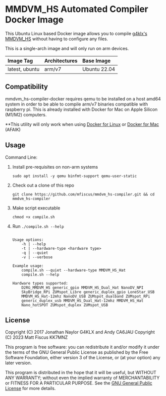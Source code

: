 # MMDVM_HS Automated Compiler Docker Image

This Ubuntu Linux based Docker image allows you to compile [g4klx's](https://github.com/g4klx) [MMDVM_HS](https://github.com/g4klx/MMDVM_HS) without having to configure any files.

This is a single-arch image and will only run on arm devices.

| Image Tag             | Architectures           | Base Image         | 
| :-------------------- | :-----------------------| :----------------- | 
| latest, ubuntu        | arm/v7                  | Ubuntu 22.04       | 

## Compatibility

mmdvm_hs-compiler-docker requires qemu to be installed on a host amd64 system in order to be able to compile arm/v7 binaries compatible with raspberry pi. This is already installed with Docker for Mac on Apple Silicon (M1/M2) computers.

**This utility will only work when using [Docker for Linux](https://docs.docker.com/desktop/install/linux-install/) or [Docker for Mac](https://docs.docker.com/desktop/install/mac-install/) (AFAIK)

## Usage

Command Line:

1. Install pre-requisites on non-arm systems
   ```console
   sudo apt install -y qemu binfmt-support qemu-user-static
   ```

2. Check out a clone of this repo
   ```console
   git clone https://github.com/mfiscus/mmdvm_hs-compiler.git && cd mmdvm_hs-compiler
   ```

3. Make script executable
   ```console
   chmod +x compile.sh
   ```

4. Run `./compile.sh --help`

    ```console
    
    Usage options:
    	-h | --help
    	-t | --hardware-type <hardware type>
    	-q | --quiet
    	-v | --verbose
    
    Example usage:
    	compile.sh --quiet --hardware-type MMDVM_HS_Hat
    	compile.sh --help
    
    Hardware types supported:
    	D2RG_MMDVM_HS generic_gpio MMDVM_HS_Dual_Hat NanoDV_NPI
    	SkyBridge_RPi ZUMspot_Libre generic_duplex_gpio LoneStar_USB
    	MMDVM_HS_Hat-12mhz NanoDV_USB ZUMspot_dualband ZUMspot_RPi
    	generic_duplex_usb MMDVM_HS_Dual_Hat-12mhz MMDVM_HS_Hat
    	Nano_hotSPOT ZUMspot_duplex ZUMspot_USB

    ```

## License

Copyright (C) 2017 Jonathan Naylor G4KLX and Andy CA6JAU
Copyright (C) 2023 Matt Fiscus KK7MNZ

This program is free software: you can redistribute it and/or modify it under the terms of the GNU General Public License as published by the Free Software Foundation, either version 3 of the License, or (at your option) any later version.

This program is distributed in the hope that it will be useful, but WITHOUT ANY WARRANTY; without even the implied warranty of MERCHANTABILITY or FITNESS FOR A PARTICULAR PURPOSE.  See the [GNU General Public License](./LICENSE) for more details.
